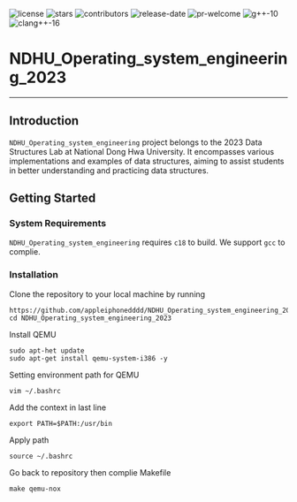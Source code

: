 ![license](https://img.shields.io/github/license/DVLab-NTU/qsyn?style=plastic)
![stars](https://img.shields.io/github/stars/DVLab-NTU/qsyn?style=plastic)
![contributors](https://img.shields.io/github/contributors/DVLab-NTU/qsyn?style=plastic)
![release-date](https://img.shields.io/github/release-date-pre/DVLab-NTU/qsyn?style=plastic)
![pr-welcome](https://img.shields.io/badge/PRs-welcome-green?style=plastic)
![g++-10](https://img.shields.io/badge/g++-≥10-blue?style=plastic)
![clang++-16](https://img.shields.io/badge/clang++-≥16-blueviolet?style=plastic)

# NDHU_Operating_system_engineering_2023

---

## Introduction
`NDHU_Operating_system_engineering` project belongs to the 2023 Data Structures Lab at National Dong Hwa University. It encompasses various implementations and examples of data structures, aiming to assist students in better understanding and practicing data structures.

## Getting Started

### System Requirements

`NDHU_Operating_system_engineering` requires `c18` to build. We support `gcc` to complie. 

### Installation

Clone the repository to your local machine by running

```shell!
https://github.com/appleiphonedddd/NDHU_Operating_system_engineering_2023.git
cd NDHU_Operating_system_engineering_2023
```
Install QEMU

```shell!
sudo apt-het update
sudo apt-get install qemu-system-i386 -y
```

Setting environment path for QEMU

```shell!
vim ~/.bashrc
```

Add the context in last line

```shell!
export PATH=$PATH:/usr/bin
```

Apply path

```shell!
source ~/.bashrc
```

Go back to repository then complie Makefile

```shell!
make qemu-nox
```

